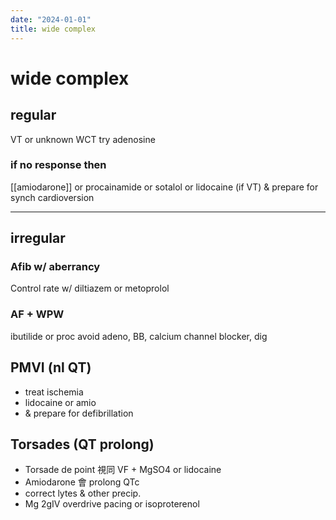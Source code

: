 ```yaml
---
date: "2024-01-01"
title: wide complex
---
```


# wide complex

## regular

VT or unknown WCT try adenosine

### if no response then

[[amiodarone]] or procainamide or sotalol or lidocaine (if VT) & prepare for synch cardioversion

---

## irregular

### Afib w/ aberrancy

Control rate w/ diltiazem or metoprolol

### AF + WPW

ibutilide or proc
avoid adeno, BB, calcium channel blocker, dig

## PMVI (nl QT)

- treat ischemia
- lidocaine or amio
- & prepare for defibrillation

## Torsades (QT prolong)

- Torsade de point 視同 VF + MgSO4 or lidocaine
- Amiodarone 會 prolong QTc
- correct lytes & other precip.
- Mg 2gIV overdrive pacing or isoproterenol
